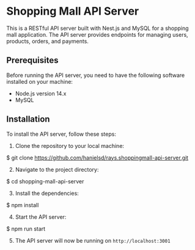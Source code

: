 # Shopping Mall API Server

This is a RESTful API server built with Nest.js and MySQL for a shopping mall application. The API server provides endpoints for managing users, products, orders, and payments.

## Prerequisites

Before running the API server, you need to have the following software installed on your machine:

- Node.js version 14.x
- MySQL

## Installation

To install the API server, follow these steps:

1. Clone the repository to your local machine:

\$ git clone https://github.com/hanielsd/rays.shoppingmall-api-server.git

2. Navigate to the project directory:

\$ cd shopping-mall-api-server

3. Install the dependencies:

\$ npm install

4. Start the API server:

\$ npm run start

5. The API server will now be running on `http://localhost:3001`
